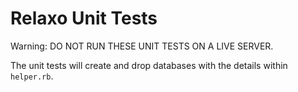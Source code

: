 # Relaxo Unit Tests #

Warning: DO NOT RUN THESE UNIT TESTS ON A LIVE SERVER.

The unit tests will create and drop databases with the details within `helper.rb`.
